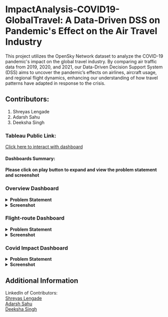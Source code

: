 # ImpactAnalysis-COVID19-GlobalTravel: A Data-Driven DSS on Pandemic's Effect on the Air Travel Industry
This project utilizes the OpenSky Network dataset to analyze the COVID-19 pandemic's impact on the global travel industry. By comparing air traffic data from 2019, 2020, and 2021, our Data-Driven Decision Support System (DSS) aims to uncover the pandemic’s effects on airlines, aircraft usage, and regional flight dynamics, enhancing our understanding of how travel patterns have adapted in response to the crisis.

## Contributors:
<ol>
<li>Shreyas Lengade</li>
<li>Adarsh Sahu</li>
<li>Deeksha Singh</li>
</ol>

### Tableau Public Link:
<p>
  <a href="https://public.tableau.com/views/MIS41040Team20_17133386488720/BDSS?:language=en-US&:sid=&:display_count=n&:origin=viz_share_link">Click here to interact with dashboard</a>
</p>

#### Dashboards Summary:
<b> Please click on play button to expand and view the problem statement and screenshot </b>
### Overview Dashboard
<details>
  <summary><strong>Problem Statement</strong></summary>
The overview utilizes OpenSky Network data from 2019-2021, combined with airline and ICAO-IATA information, to analyze flight volumes by airline and region. This analysis identifies the busiest airports and provides a visual breakdown of regional flight activities, offering insights into the impacts of COVID-19 on the travel industry.
</details>

<details>
  <summary><strong>Screenshot</strong></summary>
  <img src="https://github.com/ShreyasLengade/Github-Images/blob/5ce84745b5f69c97316bc1ead5a76a980a4a62c1/Overview_bdss.png" alt="Overview Dashboard Screenshot" style="max-width: 100%; border-radius: 8px; box-shadow: 0 2px 6px rgba(0, 0, 0, 0.1);">
</details>

### Flight-route Dashboard
<details>
  <summary><strong>Problem Statement</strong></summary>
The "Flight-route" analysis uses 2020 OpenSky Network data, integrated with ICAO-IATA information, to map flight routes during the COVID-19 period. By utilizing origin and destination coordinates, we track flights from each starting point to various destinations, measuring flight counts and distances. Additionally, a month-wise filter on our dashboard highlights the decline in flight activities during peak COVID-19 months and regional lockdowns.
</details>

<details>
  <summary><strong>Screenshot</strong></summary>
  <img src="https://github.com/ShreyasLengade/Github-Images/blob/5ce84745b5f69c97316bc1ead5a76a980a4a62c1/Flight_route_bdss.png" alt="Overview Dashboard Screenshot" style="max-width: 100%; border-radius: 8px; box-shadow: 0 2px 6px rgba(0, 0, 0, 0.1);">
</details>

### Covid Impact Dashboard
<details>
  <summary><strong>Problem Statement</strong></summary>
The "Covid Impact" dashboard integrates two datasets: regional COVID-19 case and death rates, and the 2020_master_file detailing monthly flight activities. We provide two key visualizations: one showing monthly flight counts and another displaying COVID-19 deaths in thousands and cases in millions. Users can navigate these visualizations by month and region, facilitating informed decision-making.
</details>

<details>
  <summary><strong>Screenshot</strong></summary>
  <img src="https://github.com/ShreyasLengade/Github-Images/blob/5ce84745b5f69c97316bc1ead5a76a980a4a62c1/covid_impact_bdss.jpg" alt="Overview Dashboard Screenshot" style="max-width: 100%; border-radius: 8px; box-shadow: 0 2px 6px rgba(0, 0, 0, 0.1);">
</details>

## Additional Information

LinkedIn of Contributors:<br> 
<a href="https://www.linkedin.com/in/shreyas-lengade-6b32971a3/">Shreyas Lengade</a><br>
<a href="https://www.linkedin.com/in/adarsh-sahu-230833185/">Adarsh Sahu</a><br>
<a href="https://www.linkedin.com/in/deeksha-here/">Deeksha Singh</a><br>
